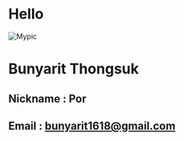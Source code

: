 # Hello 
![Mypic](imges/https://scontent.fbkk10-1.fna.fbcdn.net/v/t1.0-9/78545327_2189479204485834_6002568231858995200_o.jpg?_nc_cat=105&ccb=2&_nc_sid=730e14&_nc_eui2=AeGJy3pWYGRFkypu3NLE0TFGVmcp04-LD0FWZynTj4sPQUbI98fKba_6jRFZITpDM3r3ZKOKlLmWAFM4RqgGx9fa&_nc_ohc=w7WsdURbUDQAX9xNXwQ&_nc_oc=AQniLXIrsZSfTssuGgb0rcg5I_QqV4Pdt30RvZhg8LvWf8Ur2q-hmKx6E8WThrrYVsQ&_nc_ht=scontent.fbkk10-1.fna&oh=7c5c1c72849ae272226a35d966062bac&oe=600C1849)
# Bunyarit Thongsuk
## Nickname : Por
## Email : bunyarit1618@gmail.com
